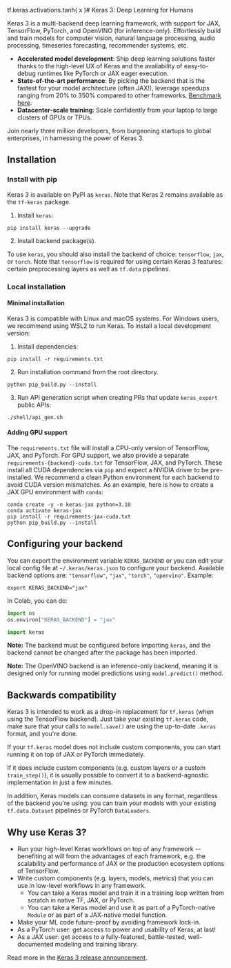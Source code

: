 tf.keras.activations.tanh(
    x
)# Keras 3: Deep Learning for Humans

Keras 3 is a multi-backend deep learning framework, with support for JAX, TensorFlow, PyTorch, and OpenVINO (for inference-only).
Effortlessly build and train models for computer vision, natural language processing, audio processing,
timeseries forecasting, recommender systems, etc.

- **Accelerated model development**: Ship deep learning solutions faster thanks to the high-level UX of Keras
and the availability of easy-to-debug runtimes like PyTorch or JAX eager execution.
- **State-of-the-art performance**: By picking the backend that is the fastest for your model architecture (often JAX!),
leverage speedups ranging from 20% to 350% compared to other frameworks. [Benchmark here](https://keras.io/getting_started/benchmarks/).
- **Datacenter-scale training**: Scale confidently from your laptop to large clusters of GPUs or TPUs.

Join nearly three million developers, from burgeoning startups to global enterprises, in harnessing the power of Keras 3.


## Installation

### Install with pip

Keras 3 is available on PyPI as `keras`. Note that Keras 2 remains available as the `tf-keras` package.

1. Install `keras`:

```
pip install keras --upgrade
```

2. Install backend package(s).

To use `keras`, you should also install the backend of choice: `tensorflow`, `jax`, or `torch`.
Note that `tensorflow` is required for using certain Keras 3 features: certain preprocessing layers
as well as `tf.data` pipelines.

### Local installation

#### Minimal installation

Keras 3 is compatible with Linux and macOS systems. For Windows users, we recommend using WSL2 to run Keras.
To install a local development version:

1. Install dependencies:

```
pip install -r requirements.txt
```

2. Run installation command from the root directory.

```
python pip_build.py --install
```

3. Run API generation script when creating PRs that update `keras_export` public APIs:

```
./shell/api_gen.sh
```

#### Adding GPU support

The `requirements.txt` file will install a CPU-only version of TensorFlow, JAX, and PyTorch. For GPU support, we also
provide a separate `requirements-{backend}-cuda.txt` for TensorFlow, JAX, and PyTorch. These install all CUDA
dependencies via `pip` and expect a NVIDIA driver to be pre-installed. We recommend a clean Python environment for each
backend to avoid CUDA version mismatches. As an example, here is how to create a JAX GPU environment with `conda`:

```shell
conda create -y -n keras-jax python=3.10
conda activate keras-jax
pip install -r requirements-jax-cuda.txt
python pip_build.py --install
```

## Configuring your backend

You can export the environment variable `KERAS_BACKEND` or you can edit your local config file at `~/.keras/keras.json`
to configure your backend. Available backend options are: `"tensorflow"`, `"jax"`, `"torch"`, `"openvino"`. Example:

```
export KERAS_BACKEND="jax"
```

In Colab, you can do:

```python
import os
os.environ["KERAS_BACKEND"] = "jax"

import keras
```

**Note:** The backend must be configured before importing `keras`, and the backend cannot be changed after
the package has been imported.

**Note:** The OpenVINO backend is an inference-only backend, meaning it is designed only for running model
predictions using `model.predict()` method.

## Backwards compatibility

Keras 3 is intended to work as a drop-in replacement for `tf.keras` (when using the TensorFlow backend). Just take your
existing `tf.keras` code, make sure that your calls to `model.save()` are using the up-to-date `.keras` format, and you're
done.

If your `tf.keras` model does not include custom components, you can start running it on top of JAX or PyTorch immediately.

If it does include custom components (e.g. custom layers or a custom `train_step()`), it is usually possible to convert it
to a backend-agnostic implementation in just a few minutes.

In addition, Keras models can consume datasets in any format, regardless of the backend you're using:
you can train your models with your existing `tf.data.Dataset` pipelines or PyTorch `DataLoaders`.

## Why use Keras 3?

- Run your high-level Keras workflows on top of any framework -- benefiting at will from the advantages of each framework,
e.g. the scalability and performance of JAX or the production ecosystem options of TensorFlow.
- Write custom components (e.g. layers, models, metrics) that you can use in low-level workflows in any framework.
    - You can take a Keras model and train it in a training loop written from scratch in native TF, JAX, or PyTorch.
    - You can take a Keras model and use it as part of a PyTorch-native `Module` or as part of a JAX-native model function.
- Make your ML code future-proof by avoiding framework lock-in.
- As a PyTorch user: get access to power and usability of Keras, at last!
- As a JAX user: get access to a fully-featured, battle-tested, well-documented modeling and training library.


Read more in the [Keras 3 release announcement](https://keras.io/keras_3/).
